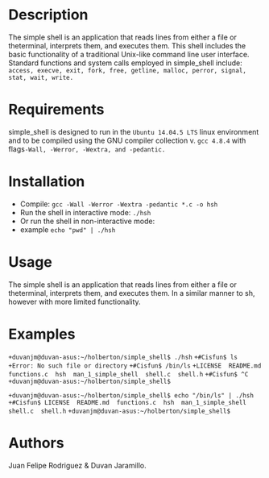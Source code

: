 # Description
The simple shell is an application that reads lines from either a file or theterminal, interprets them, and executes them. This shell includes the basic functionality of a traditional Unix-like command line user interface. 
Standard functions and system calls employed in simple_shell include:
   `access, execve, exit, fork, free, getline, malloc, perror, signal, stat, wait, write.`

# Requirements

simple_shell is designed to run in the `Ubuntu 14.04.5 LTS` linux environment and to be compiled using the GNU compiler collection v. `gcc 4.8.4` with flags`-Wall, -Werror, -Wextra, and -pedantic.`

# Installation

   - Compile: `gcc -Wall -Werror -Wextra -pedantic *.c -o hsh`
   - Run the shell in interactive mode: `./hsh`
   - Or run the shell in non-interactive mode:
   - example `echo "pwd" | ./hsh`

# Usage

The simple shell is an application that reads lines from either a file or theterminal, interprets them, and executes them. In a similar manner to sh, however with more limited functionality. 

# Examples

`+duvanjm@duvan-asus:~/holberton/simple_shell$ ./hsh`
`+#Cisfun$ ls`
`+Error: No such file or directory`
`+#Cisfun$ /bin/ls`
`+LICENSE  README.md  functions.c  hsh  man_1_simple_shell  shell.c  shell.h`
`+#Cisfun$ ^C`
`+duvanjm@duvan-asus:~/holberton/simple_shell$`

`+duvanjm@duvan-asus:~/holberton/simple_shell$ echo "/bin/ls" | ./hsh`
`+#Cisfun$ LICENSE  README.md  functions.c  hsh  man_1_simple_shell  shell.c  shell.h`
`+duvanjm@duvan-asus:~/holberton/simple_shell$`

# Authors
Juan Felipe Rodriguez & Duvan Jaramillo.